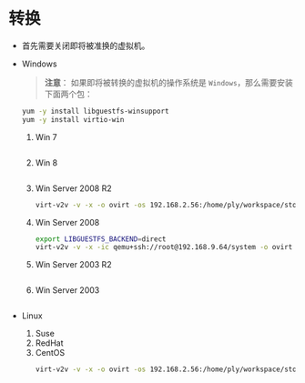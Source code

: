 # 转换
* 首先需要关闭即将被准换的虚拟机。

* Windows
  > **注意**：
  > 如果即将被转换的虚拟机的操作系统是 `Windows`，那么需要安装下面两个包：
    ~~~ bash
    yum -y install libguestfs-winsupport
    yum -y install virtio-win
    ~~~

  1. Win 7
     ~~~ bash

     ~~~
  2. Win 8
     ~~~ bash

     ~~~
  3. Win Server 2008 R2
     ~~~ bash
     virt-v2v -v -x -o ovirt -os 192.168.2.56:/home/ply/workspace/storage/Export --network eayunosmgmt win2k8_R2
     ~~~
  4. Win Server 2008
     ~~~ bash
     export LIBGUESTFS_BACKEND=direct
     virt-v2v -v -x -ic qemu+ssh://root@192.168.9.64/system -o ovirt -os 192.168.9.72:/exports/export --network eayunosmgmt win2k8
     ~~~
  5. Win Server 2003 R2
     ~~~ bash
     ~~~
  6. Win Server 2003
     ~~~ bash
     ~~~

* Linux
  1. Suse
  2. RedHat
  3. CentOS
     ~~~ bash
     virt-v2v -v -x -o ovirt -os 192.168.2.56:/home/ply/workspace/storage/Export --network eayunosmgmt centos7.0
     ~~~
